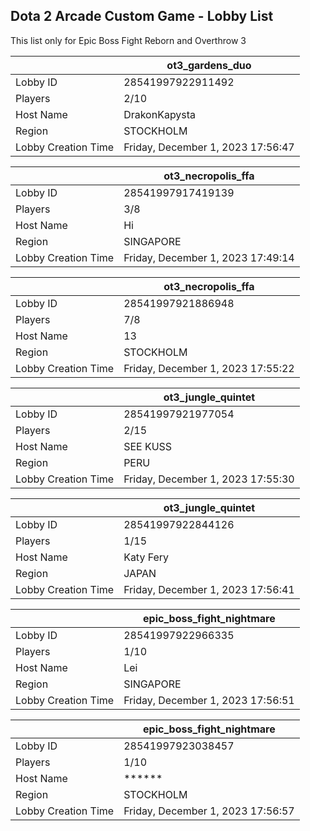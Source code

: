 ## Dota 2 Arcade Custom Game - Lobby List

This list only for Epic Boss Fight Reborn and Overthrow 3

|  | ot3_gardens_duo |
| ------ | ------ |
| Lobby ID | 28541997922911492 |
| Players | 2/10 |
| Host Name | DrakonKapysta |
| Region | STOCKHOLM |
| Lobby Creation Time | Friday, December 1, 2023 17:56:47 |


|  | ot3_necropolis_ffa |
| ------ | ------ |
| Lobby ID | 28541997917419139 |
| Players | 3/8 |
| Host Name | Hi |
| Region | SINGAPORE |
| Lobby Creation Time | Friday, December 1, 2023 17:49:14 |


|  | ot3_necropolis_ffa |
| ------ | ------ |
| Lobby ID | 28541997921886948 |
| Players | 7/8 |
| Host Name | 13 |
| Region | STOCKHOLM |
| Lobby Creation Time | Friday, December 1, 2023 17:55:22 |


|  | ot3_jungle_quintet |
| ------ | ------ |
| Lobby ID | 28541997921977054 |
| Players | 2/15 |
| Host Name | SEE KUSS |
| Region | PERU |
| Lobby Creation Time | Friday, December 1, 2023 17:55:30 |


|  | ot3_jungle_quintet |
| ------ | ------ |
| Lobby ID | 28541997922844126 |
| Players | 1/15 |
| Host Name | Katy Fery |
| Region | JAPAN |
| Lobby Creation Time | Friday, December 1, 2023 17:56:41 |


|  | epic_boss_fight_nightmare |
| ------ | ------ |
| Lobby ID | 28541997922966335 |
| Players | 1/10 |
| Host Name | Lei |
| Region | SINGAPORE |
| Lobby Creation Time | Friday, December 1, 2023 17:56:51 |


|  | epic_boss_fight_nightmare |
| ------ | ------ |
| Lobby ID | 28541997923038457 |
| Players | 1/10 |
| Host Name | ****** |
| Region | STOCKHOLM |
| Lobby Creation Time | Friday, December 1, 2023 17:56:57 |


